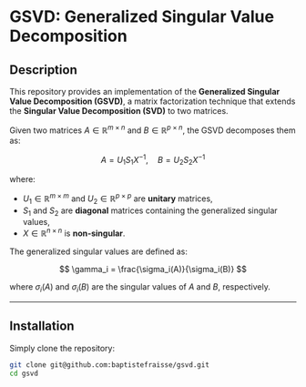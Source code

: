 # **GSVD: Generalized Singular Value Decomposition**  

## **Description**  
This repository provides an implementation of the **Generalized Singular Value Decomposition (GSVD)**, a matrix factorization technique that extends the **Singular Value Decomposition (SVD)** to two matrices.  

Given two matrices $A \in \mathbb{R}^{m \times n}$ and $B \in \mathbb{R}^{p \times n}$, the GSVD decomposes them as:  

$$
A = U_1 S_1 X^{-1}, \quad B = U_2 S_2 X^{-1}
$$

where:  
- $U_1 \in \mathbb{R}^{m \times m}$ and $U_2 \in \mathbb{R}^{p \times p}$ are **unitary** matrices,  
- $S_1$ and $S_2$ are **diagonal** matrices containing the generalized singular values,  
- $X \in \mathbb{R}^{n \times n}$ is **non-singular**.  

The generalized singular values are defined as:  

$$
\gamma_i = \frac{\sigma_i(A)}{\sigma_i(B)}
$$

where $\sigma_i(A)$ and $\sigma_i(B)$ are the singular values of $A$ and $B$, respectively.  

---

## **Installation**  
Simply clone the repository:  
```bash
git clone git@github.com:baptistefraisse/gsvd.git
cd gsvd